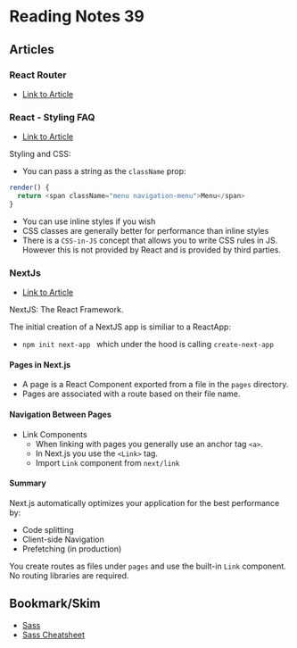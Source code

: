 # Reading Notes 39  

## Articles  

### React Router  
* [Link to Article](https://reacttraining.com/react-router/web/guides/quick-start)  

### React - Styling FAQ  
* [Link to Article](https://reactjs.org/docs/faq-styling.html)  

Styling and CSS:  

- You can pass a string as the `className` prop:  
```js
render() {
  return <span className="menu navigation-menu">Menu</span>
}
```
- You can use inline styles if you wish  
- CSS classes are generally better for performance than inline styles  
- There is a `CSS-in-JS` concept that allows you to write CSS rules in JS. However this is not provided by React and is provided by third parties.  

### NextJs  
* [Link to Article](https://nextjs.org/learn/basics/create-nextjs-app)  

NextJS: The React Framework. 

The initial creation of a NextJS app is similiar to a ReactApp:
- `npm init next-app ` which under the hood is calling `create-next-app`  

#### Pages in Next.js
- A page is a React Component exported from a file in the `pages` directory.  
- Pages are associated with a route based on their file name.  

#### Navigation Between Pages  
- Link Components  
    - When linking with pages you generally use an anchor tag `<a>`.  
    - In Next.js you use the `<Link>` tag.  
    - Import `Link` component from `next/link`  

#### Summary  
Next.js automatically optimizes your application for the best performance by:  
- Code splitting  
- Client-side Navigation  
- Prefetching (in production)  

You create routes as files under `pages` and use the built-in `Link` component. No routing libraries are required.  

## Bookmark/Skim 
* [Sass](https://sass-lang.com/guide)  
* [Sass Cheatsheet](https://devhints.io/sass)  